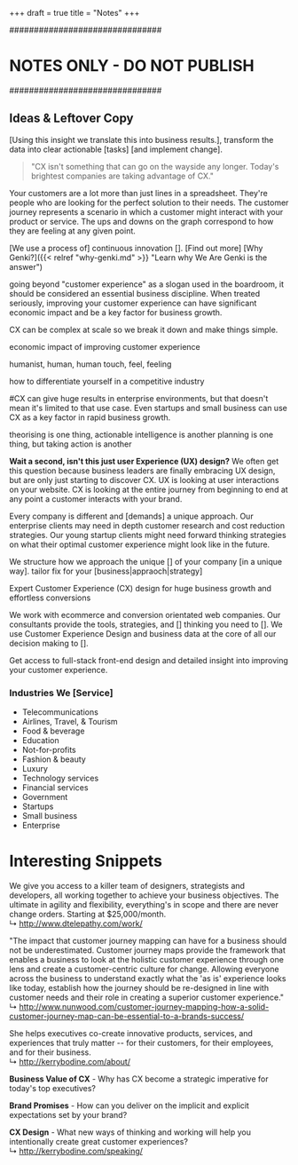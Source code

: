 +++
draft = true
title = "Notes"
+++

###############################
# NOTES ONLY - DO NOT PUBLISH #
###############################

## Ideas & Leftover Copy

[Using this insight we translate this into business results.], transform the data into clear actionable [tasks] [and implement change].

<!-- Nice quote style -->
<blockquote class="col-md-7 col-md-offset-1 pull-right">
    <p>"CX isn't something that can go on the wayside any longer. Today's brightest companies are taking advantage of CX."</p>
    <!-- <small>Someone famous in <cite title="Source Title">Source Title</cite></small> -->
</blockquote>

Your customers are a lot more than just lines in a spreadsheet. They're people who are looking for the perfect solution to their needs. The customer journey represents a scenario in which a customer might interact with your product or service. The ups and downs on the graph correspond to how they are feeling at any given point. 

[We use a process of] continuous innovation []. [Find out more] [Why Genki?]({{< relref "why-genki.md" >}} "Learn why We Are Genki is the answer")

going beyond "customer experience" as a slogan used in the boardroom, it should be considered an essential business discipline. When treated seriously, improving your customer experience can have significant economic impact and be a key factor for business growth.

CX can be complex at scale so we break it down and make things simple.

economic impact of improving customer experience

humanist, human, human touch, feel, feeling

how to differentiate yourself in a competitive industry

#CX can give huge results in enterprise environments, but that doesn't mean it's limited to that use case. Even startups and small business can use CX as a key factor in rapid business growth.

theorising is one thing, actionable intelligence is another
planning is one thing, but taking action is another

**Wait a second, isn't this just user Experience <span class="initialism">(UX)</span> design?** We often get this question because business leaders are finally embracing <span class="initialism">UX</span> design, but are only just starting to discover <span class="initialism">CX</span>. UX is looking at user interactions on your website. CX is looking at the entire journey from beginning to end at any point a customer interacts with your brand.

Every company is different and [demands] a unique approach. Our enterprise clients may need in depth customer research and cost reduction strategies. Our young startup clients might need forward thinking strategies on what their optimal customer experience might look like in the future.

We structure how we approach the unique [] of your company [in a unique way].
tailor fix for your [business|appraoch|strategy]

Expert Customer Experience <span class="initialism">(CX)</span> design for huge business growth and effortless conversions

We work with ecommerce and conversion orientated web companies. Our consultants provide the tools, strategies, and [] thinking you need to []. We use Customer Experience Design and business data at the core of all our decision making to [].

Get access to full-stack front-end design and detailed insight into improving your customer experience.

### Industries We [Service]

+ Telecommunications
+ Airlines, Travel, & Tourism
+ Food & beverage
+ Education
+ Not-for-profits
+ Fashion & beauty
+ Luxury
+ Technology services
+ Financial services
+ Government
+ Startups
+ Small business
+ Enterprise

# Interesting Snippets

We give you access to a killer team of designers, strategists and developers, all working together to achieve your business objectives. The ultimate in agility and flexibility, everything's in scope and there are never change orders. Starting at $25,000/month.  
↳ http://www.dtelepathy.com/work/

"The impact that customer journey mapping can have for a business should not be underestimated. Customer journey maps provide the framework that enables a business to look at the holistic customer experience through one lens and create a customer-centric culture for change. Allowing everyone across the business to understand exactly what the 'as is' experience looks like today, establish how the journey should be re-designed in line with customer needs and their role in creating a superior customer experience."  
↳ http://www.nunwood.com/customer-journey-mapping-how-a-solid-customer-journey-map-can-be-essential-to-a-brands-success/

She helps executives co-create innovative products, services, and experiences that truly matter -- for their customers, for their employees, and for their business.  
↳ http://kerrybodine.com/about/

**Business Value of CX** - Why has CX become a strategic imperative for today's top executives?

**Brand Promises** - How can you deliver on the implicit and explicit expectations set by your brand?

**CX Design** - What new ways of thinking and working will help you intentionally create great customer experiences?  
↳ http://kerrybodine.com/speaking/
